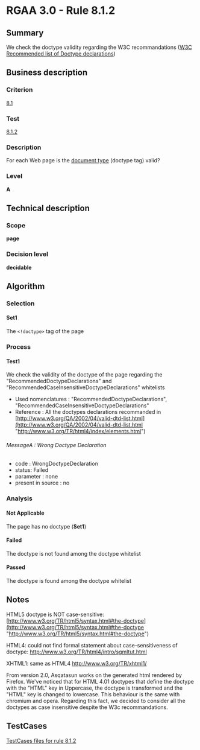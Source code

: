 # RGAA 3.0 -  Rule 8.1.2
## Summary

We check the doctype validity regarding the W3C recommandations ([W3C
Recommended list of Doctype
declarations](http://www.w3.org/QA/2002/04/valid-dtd-list.html))

## Business description

### Criterion

[8.1](http://disic.github.io/rgaa_referentiel_en/RGAA3.0_Criteria_English_version_v1.html#crit-8-1)

### Test

[8.1.2](http://disic.github.io/rgaa_referentiel_en/RGAA3.0_Criteria_English_version_v1.html#test-8-1-2)

### Description
For each Web page is the
    <a href="http://disic.github.io/rgaa_referentiel_en/RGAA3.0_Glossary_English_version_v1.html#mDTD">document
  type</a> (doctype tag) valid? 


### Level

**A**

## Technical description

### Scope

**page**

### Decision level

**decidable**

## Algorithm

### Selection

#### Set1

The `<!doctype>` tag of the page

### Process

#### Test1

We check the validity of the doctype of the page regarding the
"RecommendedDoctypeDeclarations" and
"RecommendedCaseInsensitiveDoctypeDeclarations" whitelists

-   Used nomenclatures : "RecommendedDoctypeDeclarations",
    "RecommendedCaseInsensitiveDoctypeDeclarations"
-   Reference : All the doctypes declarations recommanded in
    [http://www.w3.org/QA/2002/04/valid-dtd-list.html](http://www.w3.org/QA/2002/04/valid-dtd-list.html "http://www.w3.org/TR/html4/index/elements.html")

###### MessageA : Wrong Doctype Declaration

-   code : WrongDoctypeDeclaration
-   status: Failed
-   parameter : none
-   present in source : no

### Analysis

#### Not Applicable

The page has no doctype (**Set1**)

#### Failed

The doctype is not found among the doctype whitelist

#### Passed

The doctype is found among the doctype whitelist

## Notes

HTML5 doctype is NOT case-sensitive:
[http://www.w3.org/TR/html5/syntax.html#the-doctype](http://www.w3.org/TR/html5/syntax.html#the-doctype "http://www.w3.org/TR/html5/syntax.html#the-doctype")

HTML4: could not find formal statement about case-sensitiveness of
doctype: http://www.w3.org/TR/html4/intro/sgmltut.html

XHTML1: same as HTML4 http://www.w3.org/TR/xhtml1/

From version 2.0, Asqatasun works on the generated html rendered by
Firefox. 
We've noticed that for HTML 4.01 doctypes that define the doctype with
the "HTML" key in Uppercase, the doctype is transformed and the "HTML"
key is changed to lowercase. 
This behaviour is the same with chromium and opera. 
Regarding this fact, we decided to consider all the doctypes as case
insensitive despite the W3c recommandations.



##  TestCases 

[TestCases files for rule 8.1.2](https://github.com/Asqatasun/Asqatasun/tree/master/rules/rules-rgaa3.0/src/test/resources/testcases/rgaa30/Rgaa30Rule080102/) 


